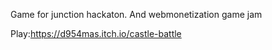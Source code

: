 
Game for junction hackaton.
And webmonetization game jam 

Play:https://d954mas.itch.io/castle-battle
